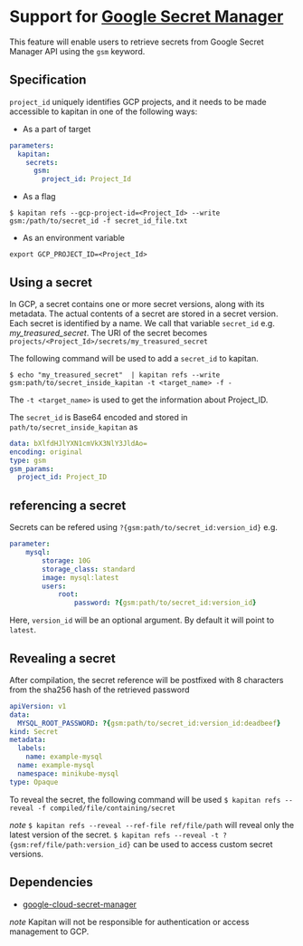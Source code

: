 # Support for [Google Secret Manager](https://cloud.google.com/secret-manager/)

This feature will enable users to retrieve secrets from Google Secret Manager API using the `gsm` keyword.

## Specification

`project_id` uniquely identifies GCP projects, and it needs to be made accessible to kapitan in one of the following ways:

- As a part of target
```yaml
parameters:
  kapitan:
    secrets:
      gsm:
        project_id: Project_Id
```

- As a flag
```shell
$ kapitan refs --gcp-project-id=<Project_Id> --write gsm:/path/to/secret_id -f secret_id_file.txt
```

- As an environment variable
```shell
export GCP_PROJECT_ID=<Project_Id>
```

## Using a secret
In GCP, a secret contains one or more secret versions, along with its metadata. The actual contents of a secret are stored in a secret version. Each secret is identified by a name. We call that variable `secret_id` e.g. _my\_treasured\_secret_.
The URI of the secret becomes `projects/<Project_Id>/secrets/my_treasured_secret`

The following command will be used to add a `secret_id` to kapitan.
```shell
$ echo "my_treasured_secret"  | kapitan refs --write gsm:path/to/secret_inside_kapitan -t <target_name> -f -
```
The `-t <target_name>` is used to get the information about Project_ID.

The `secret_id` is Base64 encoded and stored in `path/to/secret_inside_kapitan` as
```yaml
data: bXlfdHJlYXN1cmVkX3NlY3JldAo=
encoding: original
type: gsm
gsm_params:
  project_id: Project_ID
```

## referencing a secret
Secrets can be refered using `?{gsm:path/to/secret_id:version_id}`
e.g.
```yaml
parameter:
    mysql:
        storage: 10G
        storage_class: standard
        image: mysql:latest
        users:
            root:
                password: ?{gsm:path/to/secret_id:version_id}
```
Here, `version_id` will be an optional argument. By default it will point to `latest`.

## Revealing a secret

After compilation, the secret reference will be postfixed with 8 characters from the sha256 hash of the retrieved password
```yaml
apiVersion: v1
data:
  MYSQL_ROOT_PASSWORD: ?{gsm:path/to/secret_id:version_id:deadbeef}
kind: Secret
metadata:
  labels:
    name: example-mysql
  name: example-mysql
  namespace: minikube-mysql
type: Opaque
```
To reveal the secret, the following command will be used
`$ kapitan refs --reveal -f compiled/file/containing/secret`

*note* `$ kapitan refs --reveal --ref-file ref/file/path` will reveal only the latest version of the secret. `$ kapitan refs --reveal -t ?{gsm:ref/file/path:version_id}` can be used to access custom secret versions.

## Dependencies

* [google-cloud-secret-manager](https://github.com/googleapis/python-secret-manager)

*note* Kapitan will not be responsible for authentication or access management to GCP.